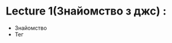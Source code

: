  
 # Lecture 1(Знайомство з джс) :
 - Знайомство
 - Тег <script>  💡
 - Alert, prompt, confirm 💡
 - Знайомство з git  💡
 - git clone  💡


  # Lecture 2(Variables) : 
 - Variables  💡
 - What is Emmet  💡
 - Temporal dead zone  💡
 - Declaration variables without statement  💡 
 - Use strict  💡
 - Data types  💡
 - What is Token  💡
 - literals  💡
 - What is hash-tables  📌


 # Lecture 3 (Operators) :
 - Operator precedence  💡
 - Logical Operators  💡
 - Type conversion  💡
 - Comparison operators  💡
 - Unary and binary operators  💡


 # Lecture 4(Data types, conditions) :
 - Data types (objects, arrays & their methods)  💡
 - Decomposition  💡
 - Refactoring 💡
 - Conditions(if/else, switch, ternary operator) 💡
 - What is stepper
 - Immutability 💡


 # Lecture 5(Loops) :
 - Loops :
  1. do/while(do this loop while condition won't  be true) 💡
  2. while(condition is true do this loop) 💡
  3. for(initialization; condition; afterthought) 💡
  4. for(let key in keys) // it's for objects 💡
  5. for (let el of elements) // it's for arrays 💡
  
 - How to use debugger 💡
 - Break & continue 💡
 - Difference between ++i & i++ 💡
 - Nested loops, label statement 💡
 - What is pagination 💡


 # Lecture 6(Arrays) : 
 - Don't use nested if 💡
 - Console methods(log, dir, assert...) 💡
 - What is sparse arrays 💡   // arrays with empty elements
 - Delete opearetor 💡   // used to delete object properties
 - Functions 💡
 - What is callback 💡


 # lecture 7 (Functions) :
 - Callback 💡
 - Param default value 💡
 - JavaScript memory managment  📌
 - Rest operator 💡
 - Function declaration  💡
 - Function expression 💡
 - Arrow function 💡
 - Scope 💡
 - Higher oreder function 💡
 - IIFE - Immediately invoked function expression 💡
 - Custom elemenets 💡


 # lecture 8(Closures) :
 - Lexical environment concept 💡
 - Execution context 💡
 - Closures 💡
 - Incapsulation 💡


 # Lecture 9(Functions part2) :
 - If we dont use parameter in method we put underscore(arr.map(_, i)) !!! 💡
 - Recursion 💡
 - Factorial 💡
 - Fibonacci 💡
 - What is widget 💡
 - This 💡
 - This in "use strict" mode 💡
 - Methods call, bind, apply


 # Lecture 10(OOP) :
 - Recursion flow (read more about it and check examples with the tree) 💡
 - Closures  💡
 - This context  💡
 - this in addEventListener (this context in addEventListener is event target(button, div, etc...))  💡
 - What is Factory function  💡
 - Function constuctor
 - How to connect object use mixin
 - What is mind map
 - OOP
 - Functional programing
 - Difference between OOP & FP
 - Syntactic sugar
 - Class
 - What is prototype
 - Instruction new 


 # Lecture 11(OOP part2) :
 - What is __proto
 - Difference between Prototype & __proto
 - Class
 - Difference between Class & function constuctor
 - Dont change original methods of data types
 - Getter & setter
 - Private and static methods



# Lecture 12(OOP part3) :
- Getter and setter
- Static fields and methods
- Private fields and methods
- What is utilities
- What is abstraction
- Difference between static and dynamic code
- What is config
- Article about OOP
- Try/catch
- Object.defineProperty(object, property, {}) , Object.defineProperties(object, {role: {value: 'admin'}, description: {age: 23}})
- Enumerable
- Spread operator 
- Shallow copy
- Copying objects & Object.assign()



# Lecture 13(Coding best practices) : 
- Homework review
- Tabulation symbols
- loops optimization
- KISS, DRY  // Keep it simple, stupid.    Don't repeat yourself
- Chrome dev tools



# Lecture 14(coding best practices part2) :
- Homework review
- Library, Framework & Difference between them
- Unit tests
- Arrange, act, assert
- How to use jest
- Common matchers(toEqual, toBe...)
- beforeEach()
- Test all Homeworks



# Lecture 15 (Safety, Modules) :
- OWASP cheet sheets
- DOMPurify
- XSS, CORS
- CommonJS, ESModules
- EventLoop
- What is rendering?
- Task & microTask



# Lecture 16 (DOM) :
- What is module ?
- Difference between file and module
- CommonJS
- Destruction
- Dynamic imports
- Create mini-project with different roles and contents for each role  📌
- Shortcut $0 in Console
- Web APIs
- Set, Map, WeakSet, WeakMap



# Lecture 17 (Events) :
- Set, Map
- Create function expression for addEventListener. You will able to remove listener
- Third parameter in addEventListener (useCapture)
- Capturing & bubbling
- Event delegation
- e.preventDefault()
- e.stopPropagation()



# Lecture 18 (BOM) :
- Homework review
- Don't add content to DOM from loops or other iterations! it's complicated operation to browser
- BOM
- Window
- Location, history, navigator
- Change DOM content without reload page used to hash
- Rewise addEventListener('popstate', () => {}) !!!
- Decorators
- customEvent
- dispatchEvent
- What is routing
- Screen
- What is WebSocket



# Lecture 19 (Forms) :
- Module stopwatch review
- Forms
- Create mini-server and fill form
- Document.forms
- Events "input", "change", "focus", "blur", "submit"
- Attribute require
- Client-side form validation
- ValidityState
- Input types (number, range, email...)



# Lecture 20 (Web Storages) :
- Cookies
- Cookie store
- Local storage
- Session storage
- Solid
